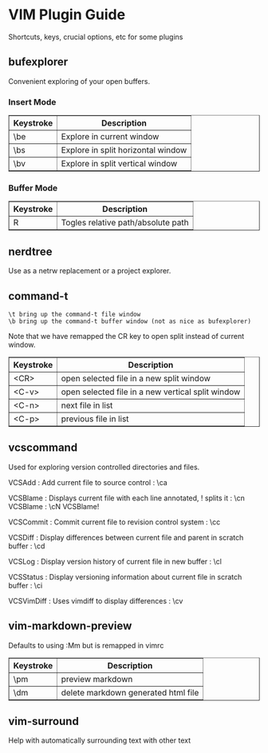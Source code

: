 # VIM Plugin Guide

Shortcuts, keys, crucial options, etc for some plugins

## bufexplorer

Convenient exploring of your open buffers.

### Insert Mode

<table border="1">
	<tr>
		<th>Keystroke</th><th>Description</th>
	</tr>
	<tr>
		<td>\be</td><td>Explore in current window</td>
	</tr>
	<tr>
		<td>\bs</td><td>Explore in split horizontal window</td>
	</tr>
	<tr>
		<td>\bv</td><td>Explore in split vertical window</td>
	</tr>
</table>

### Buffer Mode

<table border="1">
	<tr>
		<th>Keystroke</th><th>Description</th>
	</tr>
	<tr>
		<td>R</td><td>Togles relative path/absolute path</td>
	</tr>
</table>

## nerdtree

Use as a netrw replacement or a project explorer.

## command-t

	\t bring up the command-t file window
	\b bring up the command-t buffer window (not as nice as bufexplorer)

Note that we have remapped the CR key to open split instead of current window.

<table border="1">
	<tr>
		<th>Keystroke</th><th>Description</th>
	</tr>
	<tr>
		<td>&lt;CR&gt;</td><td>open selected file in a new split window</td>
	</tr>
	<tr>
		<td>&lt;C-v&gt;</td><td>open selected file in a new vertical split window</td>
	</tr>
	<tr>
		<td>&lt;C-n&gt;</td><td>next file in list</td>
	</tr>
	<tr>
		<td>&lt;C-p&gt;</td><td>previous file in list</td>
	</tr>
</table>

## vcscommand

Used for exploring version controlled directories and files.

VCSAdd
:	Add current file to source control
:	\ca

VCSBlame
:	Displays current file with each line annotated, ! splits it
:	\cn VCSBlame
:	\cN VCSBlame!

VCSCommit
:	Commit current file to revision control system
:	\cc

VCSDiff
:	Display differences between current file and parent in scratch buffer
:	\cd

VCSLog
:	Display version history of current file in new buffer
:	\cl

VCSStatus
:	Display versioning information about current file in scratch buffer
:	\ci

VCSVimDiff
:	Uses vimdiff to display differences
:	\cv

## vim-markdown-preview

Defaults to using :Mm but is remapped in vimrc

<table border="1">
	<tr>
		<th>Keystroke</th><th>Description</th>
	</tr>
	<tr>
		<td>\pm</td><td>preview markdown</td>
	</tr>
	<tr>
		<td>\dm</td><td>delete markdown generated html file</td>
	</tr>
</table>

## vim-surround

Help with automatically surrounding text with other text
